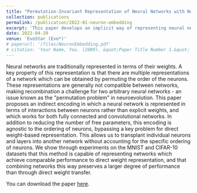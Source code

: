 ```yaml
---
title: "Permutation-Invariant Representation of Neural Networks with Neuron Embeddings"
collection: publications
permalink: /publication/2022-01-neuron-embedding
excerpt: 'This paper develops an implicit way of representing neural networks to facilitate transplanting of neurons between models.'
date: 2022-04-20
venue: 'EvoStar (Evo*)'
# paperurl: '/files/NeuronEmbedding.pdf'
# citation: 'Your Name, You. (2009). &quot;Paper Title Number 1.&quot; <i>Journal 1</i>. 1(1).'
---
```

Neural networks are traditionally represented in terms of their weights. A key property of this representation is that there are multiple representations of a network which can be obtained by permuting the order of the neurons. These representations are generally not compatible between networks, making recombination a challenge for two arbitrary neural networks - an issue known as the "permutation problem" in neuroevolution. This paper proposes an indirect encoding in which a neural network is represented in terms of interactions between neurons rather than explicit weights, and which works for both fully connected and convolutional networks. In addition to reducing the number of free parameters, this encoding is agnostic to the ordering of neurons, bypassing a key problem for direct weight-based representation. This allows us to transplant individual neurons and layers into another network without accounting for the specific ordering of neurons. We show through experiments on the MNIST and CIFAR-10 datasets that this method is capable of representing networks which achieve comparable performance to direct weight representation, and that combining networks this way preserves a larger degree of performance than through direct weight transfer.

You can download the paper [here](/files/NeuronEmbedding.pdf).

<!-- Recommended citation: Your Name, You. (2009). "Paper Title Number 1." <i>Journal 1</i>. 1(1). -->